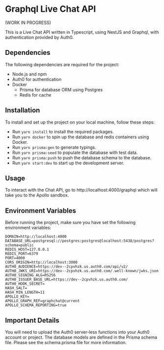 # Graphql Live Chat API

(WORK IN PROGRESS)

This is a Live Chat API written in Typescript, using NestJS and Graphql, with authentication provided by Auth0.

## Dependencies

The following dependencies are required for the project:

- Node.js and npm
- Auth0 for authentication
- Docker
  - Prisma for database ORM using Postgres
  - Redis for cache

## Installation

To install and set up the project on your local machine, follow these steps:

- Run `yarn install` to install the required packages.
- Run `yarn docker` to spin up the database and redis containers using Docker.
- Run `yarn prisma:gen` to generate typings.
- Run `yarn prisma:seed` to populate the database with test data.
- Run `yarn prisma:push` to push the database schema to the database.
- Run `yarn start:dev` to start up the development server.

## Usage

To interact with the Chat API, go to http://localhost:4000/graphql which will take you to the Apollo sandbox.

## Environment Variables

Before running the project, make sure you have set the following environment variables:

```
DOMAIN=http://localhost:4000
DATABASE_URL=postgresql://postgres:postgres@localhost:5438/postgres?schema=public
REDIS_HOST=127.0.0.1
REDIS_PORT=6379
PORT=4000
CORS_ORIGIN=http://localhost:3000
AUTH0_AUDIENCE=https://dev--2cpvhzk.us.auth0.com/api/v2/
AUTH0_JWKS_URI=https://dev--2cpvhzk.us.auth0.com/.well-known/jwks.json
AUTH0_SIGNING_ALG=RS256
AUTH0_ISSUER_BASE_URL=https://dev--2cpvhzk.us.auth0.com/
AUTH0_HOOK_SECRET=
HASH_SALT=
HASH_MIN_LENGTH=11
APOLLO_KEY=
APOLLO_GRAPH_REF=graphchat@current
APOLLO_SCHEMA_REPORTING=true
```

## Important Details

You will need to upload the Auth0 server-less functions into your Auth0 account or project.
The database models are defined in the Prisma schema file. Please see the schema.prisma file for more information.
